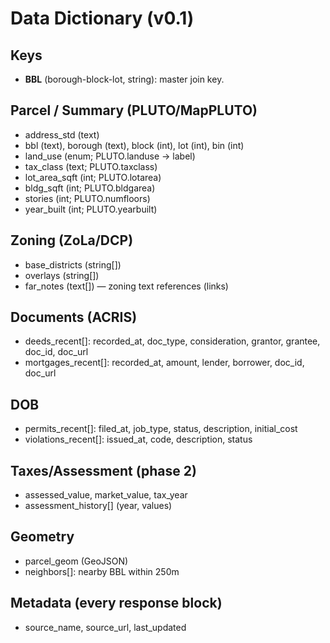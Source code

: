 # Data Dictionary (v0.1)

## Keys
- **BBL** (borough-block-lot, string): master join key.

## Parcel / Summary (PLUTO/MapPLUTO)
- address_std (text)
- bbl (text), borough (text), block (int), lot (int), bin (int)
- land_use (enum; PLUTO.landuse → label)
- tax_class (text; PLUTO.taxclass)
- lot_area_sqft (int; PLUTO.lotarea)
- bldg_sqft (int; PLUTO.bldgarea)
- stories (int; PLUTO.numfloors)
- year_built (int; PLUTO.yearbuilt)

## Zoning (ZoLa/DCP)
- base_districts (string[])
- overlays (string[])
- far_notes (text[]) — zoning text references (links)

## Documents (ACRIS)
- deeds_recent[]: recorded_at, doc_type, consideration, grantor, grantee, doc_id, doc_url
- mortgages_recent[]: recorded_at, amount, lender, borrower, doc_id, doc_url

## DOB
- permits_recent[]: filed_at, job_type, status, description, initial_cost
- violations_recent[]: issued_at, code, description, status

## Taxes/Assessment (phase 2)
- assessed_value, market_value, tax_year
- assessment_history[] (year, values)

## Geometry
- parcel_geom (GeoJSON)
- neighbors[]: nearby BBL within 250m

## Metadata (every response block)
- source_name, source_url, last_updated

